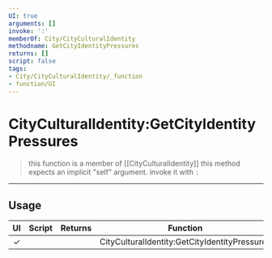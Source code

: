 ```yaml
---
UI: true
arguments: []
invoke: ':'
memberOf: City/CityCulturalIdentity
methodname: GetCityIdentityPressures
returns: []
script: false
tags:
- City/CityCulturalIdentity/_function
- function/UI
---
```

# CityCulturalIdentity:GetCityIdentityPressures
> this function is a member of [[CityCulturalIdentity]]
> this method expects an implicit "self" argument. invoke it with `:`
-----
## Usage
|  UI | Script | Returns | Function | Arguments |
|:---:|:------:|-------:|:--------:|:---------|
|✓| ||CityCulturalIdentity:GetCityIdentityPressures||
